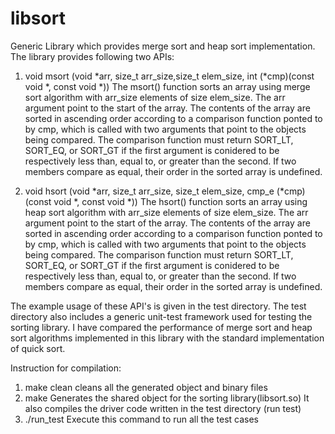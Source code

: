 # libsort

Generic Library which provides merge sort and heap sort implementation. The library provides following two APIs:

1. void msort (void *arr, size_t arr_size,size_t elem_size, int (*cmp)(const void *, const void *)) 
The msort() function sorts an array using merge sort algorithm with arr_size elements of size elem_size. The arr argument point to the start of the array. The contents of the array are sorted in ascending order according to a comparison function ponted to by cmp, which is called with two arguments that point to the objects being compared. The comparison function must return SORT_LT, SORT_EQ, or SORT_GT if the first argument is conidered to be respectively less than, equal to, or greater than the second. If two members compare as equal, their order in the sorted array is undefined.

2. void hsort (void *arr, size_t arr_size, size_t elem_size, cmp_e (*cmp)(const void *, const void *))
The hsort() function sorts an array using heap sort algorithm with arr_size elements of size elem_size. The arr argument point to the start of the array. The contents of the array are sorted in ascending order according to a comparison function ponted to by cmp, which is called with two arguments that point to the objects being compared. The comparison function must return SORT_LT, SORT_EQ, or SORT_GT if the first argument is conidered to be respectively less than, equal to, or greater than the second. If two members compare as equal, their order in the sorted array is undefined.

The example usage of these API's is given in the test directory. The test directory also includes a generic unit-test framework used for testing the sorting library. 
I have compared the performance of merge sort and heap sort algorithms implemented in this library with the standard implementation of quick sort. 

Instruction for compilation: 
1. make clean
        cleans all the generated object and binary files
2. make
        Generates the shared object for the sorting library(libsort.so)
        It also compiles the driver code written in the test directory (run test)
3. ./run_test
        Execute this command to run all the test cases
